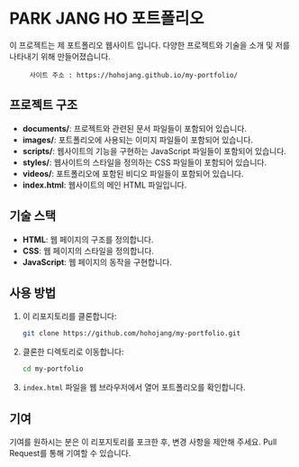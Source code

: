 # PARK JANG HO 포트폴리오

이 프로젝트는 제 포트폴리오 웹사이트 입니다. 다양한 프로젝트와 기술을 소개 및 저를 나타내기 위해 만들어졌습니다.

         사이트 주소 : https://hohojang.github.io/my-portfolio/

## 프로젝트 구조

- **documents/**: 프로젝트와 관련된 문서 파일들이 포함되어 있습니다.
- **images/**: 포트폴리오에 사용되는 이미지 파일들이 포함되어 있습니다.
- **scripts/**: 웹사이트의 기능을 구현하는 JavaScript 파일들이 포함되어 있습니다.
- **styles/**: 웹사이트의 스타일을 정의하는 CSS 파일들이 포함되어 있습니다.
- **videos/**: 포트폴리오에 포함된 비디오 파일들이 포함되어 있습니다.
- **index.html**: 웹사이트의 메인 HTML 파일입니다.

## 기술 스택

- **HTML**: 웹 페이지의 구조를 정의합니다.
- **CSS**: 웹 페이지의 스타일을 정의합니다.
- **JavaScript**: 웹 페이지의 동작을 구현합니다.

## 사용 방법

1. 이 리포지토리를 클론합니다:
   ```bash
   git clone https://github.com/hohojang/my-portfolio.git
   ```

2. 클론한 디렉토리로 이동합니다:
   ```bash
   cd my-portfolio
   ```

3. `index.html` 파일을 웹 브라우저에서 열어 포트폴리오를 확인합니다.

## 기여

기여를 원하시는 분은 이 리포지토리를 포크한 후, 변경 사항을 제안해 주세요. Pull Request를 통해 기여할 수 있습니다.
